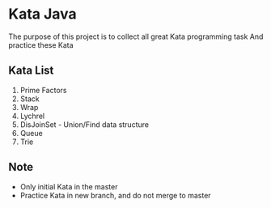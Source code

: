 # Kata Java

The purpose of this project is to collect all great Kata programming task
And practice these Kata

## Kata List

1. Prime Factors
2. Stack
3. Wrap
4. Lychrel
5. DisJoinSet - Union/Find data structure
6. Queue
7. Trie

## Note

* Only initial Kata in the master
* Practice Kata in new branch, and do not merge to master
